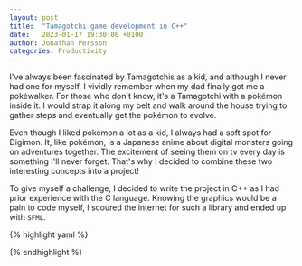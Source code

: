 ```yaml
---
layout: post
title:  "Tamagotchi game development in C++"
date:   2023-01-17 19:30:00 +0100
author: Jonathan Persson
categories: Productivity
---
```


I've always been fascinated by Tamagotchis as a kid, and although I never had one for myself, I vividly remember when my dad finally got me a pokéwalker. For those who don't know, it's a Tamagotchi with a pokémon inside it. I would strap it along my belt and walk around the house trying to gather steps and eventually get the pokémon to evolve.

Even though I liked pokémon a lot as a kid, I always had a soft spot for Digimon. It, like pokémon, is a Japanese anime about digital monsters going on adventures together. The excitement of seeing them on tv every day is something I'll never forget. That's why I decided to combine these two interesting concepts into a project!


To give myself a challenge, I decided to write the project in C++ as I had prior experience with the C language. Knowing the graphics would be a pain to code myself, I scoured the internet for such a library and ended up with `SFML`.

{% highlight yaml %}

{% endhighlight %}


[alacritty-site]: https://alacritty.org/
[tmux-site]:   https://github.com/tmux/tmux
[ohmyzsh-site]: https://ohmyz.sh/
